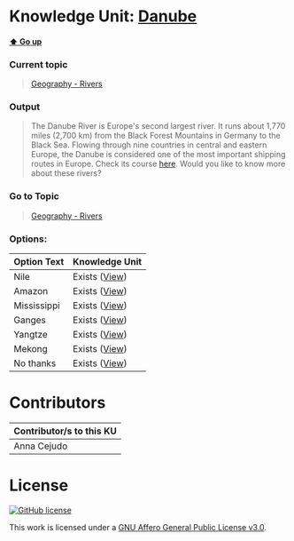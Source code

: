 # Knowledge Unit: [Danube](../../knowledge_units/geography-rivers/danube.md)

#### [:arrow_up: Go up](../../topics/geography-rivers.md)
### Current topic
> [Geography - Rivers](../../topics/geography-rivers.md)
### Output
> The Danube River is Europe&#039;s second largest river. It runs about 1,770 miles (2,700 km) from the Black Forest Mountains in Germany to the Black Sea. Flowing through nine countries in central and eastern Europe, the Danube is considered one of the most important shipping routes in Europe. Check its course [here](https://en.wikipedia.org/wiki/Danube#/media/File:Danubemap.png). Would you like to know more about these rivers?
### Go to Topic
> [Geography - Rivers](../../topics/geography-rivers.md)

### Options: 

| Option Text | Knowledge Unit |
| - | - |  
| Nile  |  Exists ([View](../../knowledge_units/geography-rivers/nile.md))  |  
| Amazon  |  Exists ([View](../../knowledge_units/geography-rivers/amazon.md))  |  
| Mississippi  |  Exists ([View](../../knowledge_units/geography-rivers/mississippi.md))  |  
| Ganges  |  Exists ([View](../../knowledge_units/geography-rivers/ganges.md))  |  
| Yangtze  |  Exists ([View](../../knowledge_units/geography-rivers/yangtze.md))  |  
| Mekong  |  Exists ([View](../../knowledge_units/geography-rivers/mekong.md))  |  
| No thanks  |  Exists ([View](../../knowledge_units/geography-rivers/no-thanks.md))  | 

# Contributors

| Contributor/s to this KU |
| - | 
| Anna Cejudo |

# License
[![GitHub license](https://img.shields.io/github/license/inbrainz/cerebro)](https://github.com/inbrainz/cerebro/blob/master/LICENSE)

This work is licensed under a [GNU Affero General Public License v3.0](https://www.gnu.org/licenses/agpl-3.0.txt).
